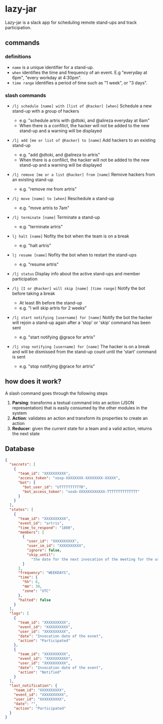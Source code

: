 # lazy-jar

Lazy-jar is a slack app for scheduling remote stand-ups and track participation.

## commands

### definitions

* `name` is a unique identifier for a stand-up.
* `when` identifies the time and frequency of an event. E.g "everyday at 6pm", "every workday at 4:30pm".
* `time range` identifies a period of time such as "1 week", or "3 days".

### slash commands

* `/lj schedule [name] with [list of @hacker] [when]`
  Schedule a new stand-up with a group of hackers
  * e.g. "schedule artris with @dtoki, and @alireza everyday at 6am"
  * When there is a confilict, the hacker will not be added to the new stand-up and a warning will be displayed
* `/lj add [me or list of @hacker] to [name]`
  Add hackers to an existing stand-up
  * e.g. "add @dtoki, and @alireza to artris"
  * When there is a confilict, the hacker will not be added to the new stand-up and a warning will be displayed
* `/lj remove [me or a list @hacker] from [name]`
  Remove hackers from an existing stand-up
  * e.g. "remove me from artris"
* `/lj move [name] to [when]`
  Reschedule a stand-up
  * e.g. "move artris to 7am"
* `/lj terminate [name]`
  Terminate a stand-up
  * e.g. "terminate artris"
* `lj halt [name]`
  Nofity the bot when the team is on a break
  * e.g. "halt artris"
* `lj resume [name]`
  Nofity the bot when to restart the stand-ups
  * e.g. "resume artris"
* `/lj status`
  Display info about the active stand-ups and member participation
* `/lj [I or @hacker] will skip [name] [time range]`
  Notify the bot before taking a break
  * At least 8h before the stand-up
  * e.g. "I will skip artris for 2 weeks"
* `/lj start notifying [username] for [name]`
  Notify the bot the hacker will rejoin a stand-up again after a 'stop' or 'skip' command has been sent
  * e.g. "start notifying @grace for artris"
* `/lj stop notifying [username] for [name]`
  The hacker is on a break and will be dismissed from the stand-up count until the 'start' command is sent

  * e.g. "stop notifying @grace for artris"

## how does it work?

A slash command goes through the following steps

1.  **Parsing**: transforms a textual command into an action (JSON representation) that is easily consumed by the other modules in the system
2.  **Action**: validates an action and transform its properties to create an action
3.  **Reducer**: given the current state for a team and a valid action, returns the next state

## Database

```json
{
  "secrets": [
    {
      "team_id": "XXXXXXXXXX",
      "access_token": "xoxp-XXXXXXXX-XXXXXXXX-XXXXX",
      "bot": {
        "bot_user_id": "UTTTTTTTTTTR",
        "bot_access_token": "xoxb-XXXXXXXXXXXX-TTTTTTTTTTTTTT"
      }
    }
  ],
  "states": [
    {
      "team_id": "XXXXXXXXXX",
      "event_id": "artris",
      "time_to_respond": "1800",
      "members": [
        {
          "user_id": "XXXXXXXXXX",
          "user_im_id": "XXXXXXXXXX",
          "ignore": false,
          "skip_until":
            "the date for the next invocation of the meeting for the user"
        }
      ],
      "frequency": "WEEKDAYS",
      "time": {
        "hh": 6,
        "mm": 30,
        "zone": "UTC"
      },
      "halted": false
    }
  ],
  "logs": [
    {
      "team_id": "XXXXXXXXXX",
      "event_id": "XXXXXXXXXX",
      "user_id": "XXXXXXXXXX",
      "date": "Invocation date of the evnet",
      "action": "Participated"
    },
    {
      "team_id": "XXXXXXXXXX",
      "event_id": "XXXXXXXXXX",
      "user_id": "XXXXXXXXXX",
      "date": "Invocation date of the event",
      "action": "Notified"
    }
  ],
  "last_notification": {
    "team_id": "XXXXXXXXXX",
    "event_id": "XXXXXXXXXX",
    "user_id": "XXXXXXXXXX",
    "date": "",
    "action": "Participated"
  }
}
```
